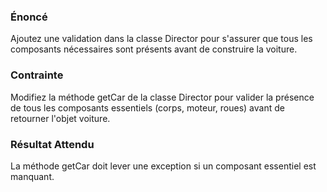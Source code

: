 ### Énoncé

Ajoutez une validation dans la classe Director pour s'assurer que tous les composants nécessaires sont présents avant de construire la voiture.

### Contrainte

Modifiez la méthode getCar de la classe Director pour valider la présence de tous les composants essentiels (corps, moteur, roues) avant de retourner l'objet voiture.

### Résultat Attendu

La méthode getCar doit lever une exception si un composant essentiel est manquant.